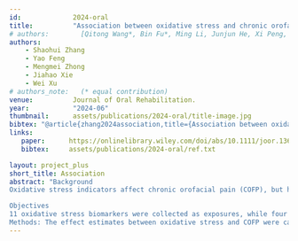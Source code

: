 ```yaml
---
id:             2024-oral
title:          "Association between oxidative stress and chronic orofacial pain and potential druggable targets: Evidence from a Mendelian randomization study"
# authors:        [Qitong Wang*, Bin Fu*, Ming Li, Junjun He, Xi Peng, and Yu Qiao]
authors:        
    - Shaohui Zhang 
    - Yao Feng
    - Mengmei Zhong
    - Jiahao Xie
    - Wei Xu
# authors_note:   (* equal contribution)
venue:          Journal of Oral Rehabilitation.
year:           "2024-06"
thumbnail:      assets/publications/2024-oral/title-image.jpg
bibtex: "@article{zhang2024association,title={Association between oxidative stress and chronic orofacial pain and potential druggable targets: Evidence from a Mendelian randomization study},author={Zhang, Shao-Hui and Feng, Yao and Zhong, Meng-Mei and Xie, Jia-Hao and Xu, Wei},journal={Journal of Oral Rehabilitation},volume={51},number={6},pages={970--981},year={2024},publisher={Wiley Online Library}}"
links:
   paper:      https://onlinelibrary.wiley.com/doi/abs/10.1111/joor.13663
   bibtex:     assets/publications/2024-oral/ref.txt

layout: project_plus
short_title: Association
abstract: "Background
Oxidative stress indicators affect chronic orofacial pain (COFP), but how to reduce these effects is uncertain.

Objectives
11 oxidative stress biomarkers were collected as exposures, while four forms of COFP were chosen as outcomes for Mendelian randomization (MR) study.
Methods: The effect estimates between oxidative stress and COFP were calculated using inverse variance-weighted MR (IVW-MR). Then, functional mapping and annotation (FUMA) was utilized in order to carry out SNP-based functional enrichment analyses. In addition, the IVW-MR method was applied to combine effect estimates when using genetic variants associated with oxidative stress biomarkers as an instrument for exploring potential druggable targets. Results: The results indicated that oxidative stress biomarkers (causal OR of uric acid (UA), 0.998 for myofascial pain, 95% CI 0.996–1.000, p < .05; and OR of glutathione transferase (GST), 1.002 for dentoalveolar pain, 95% CI 1.000–1.003, p < .05) were significantly linked with the probability of COFP. Functional analysis also demonstrated that UA and myofascial pain genes were prominent in nitrogen and uracil metabolism, while GST and dentoalveolar pain genes were enriched in glutathione metabolism. Also, the study provided evidence that solute carrier family 2 member 9 (SLC2A9) and glutathione S-transferase alpha 2 (GSTA2) cause discomfort in the myofascial pain (OR = 1.003, 95% CI 1.000–1.006; p < .05) and dentoalveolar region (OR = 1.001, 95% CI 1.000–1.002; p < .05), respectively. Conclusions: In conclusion, this MR study indicates that genetically predicted myofascial pain was significantly associated with decreased UA and dentoalveolar pain was significantly associated with increased GST level. SLC2A9 inhibitor and GSTA2 inhibitor were novel chronic orofacial pain therapies and biomarkers, but clinical trials are called to examine if these oxidative biomarkers have the protective effect against orofacial pain, and further research are needed to explore the underlying mechanisms."
---
```

